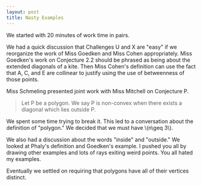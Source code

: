 ```yaml
---
layout: post
title: Nasty Examples
---
```


We started with 20 minutes of work time in pairs.

We had a quick discussion that Challenges U and X are "easy" if we reorganize
the work of Miss Goedken and Miss Cohen appropriately. Miss Goedken's work on
Conjecture 2.2 should be phrased as being about the extended diagonals of a kite.
Then Miss Cohen's definition can use the fact that A, C, and E are collinear to
justify using the use of betweenness of those points.

Miss Schmeling presented joint work with Miss Mitchell on Conjecture P.

> Let P be a polygon. We say P is non-convex when there exists a diagonal which
lies outside P.

We spent some time trying to break it. This led to a conversation about the
definition of "polygon." We decided that we must have \\(n\geq 3\\).

We also had a discussion about the words "inside" and "outside." We looked at Phaly's
definition and Goedken's example. I pushed you all by drawing other examples and
lots of rays exiting weird points. You all hated my examples.

Eventually we settled on requiring that polygons have all of their vertices distinct.
